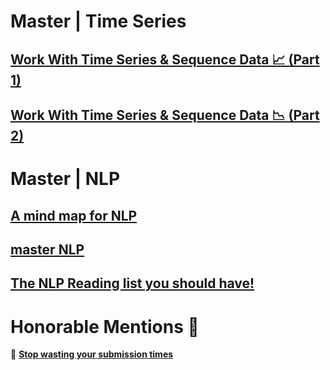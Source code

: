 # Master | Time Series

## [Work With Time Series & Sequence Data 📈 (Part 1)](https://www.kaggle.com/discussions/general/468359)

## [Work With Time Series & Sequence Data 📉 (Part 2)](https://www.kaggle.com/discussions/general/469290)

# Master | NLP

## [A mind map for NLP](https://www.kaggle.com/code/rftexas/ml-cheatsheet-a-mind-map-for-nlp)

## [master NLP](https://www.kaggle.com/code/rftexas/nlp-cheatsheet-master-nlp)

## [The NLP Reading list you should have!](https://www.kaggle.com/competitions/jigsaw-toxic-severity-rating/discussion/286334)

# Honorable Mentions 🌟

🔸 [__Stop wasting your submission times__](https://www.kaggle.com/code/sunkaiqing/stop-wasting-your-submission-times)
